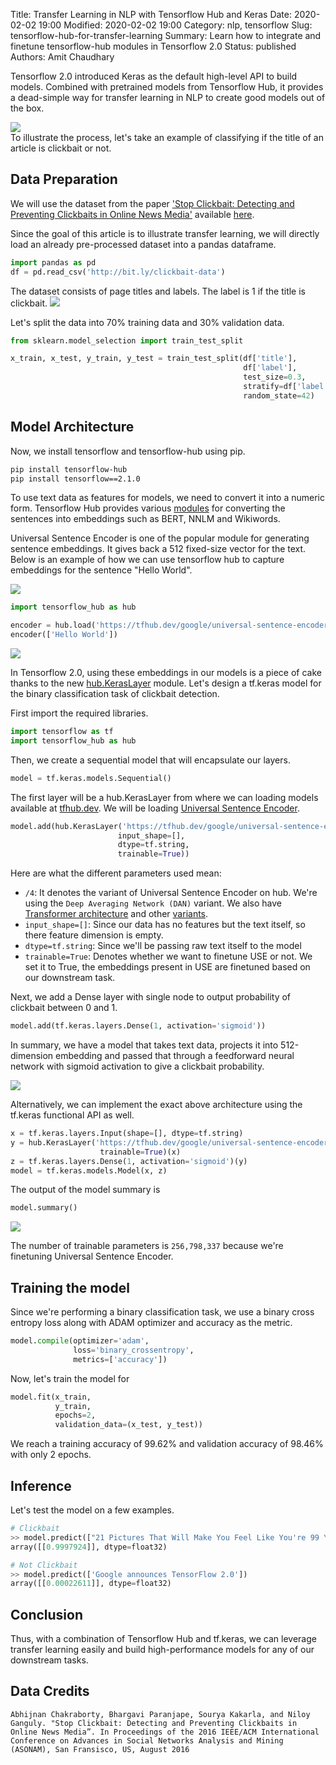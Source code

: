 Title: Transfer Learning in NLP with Tensorflow Hub and Keras
Date: 2020-02-02 19:00
Modified: 2020-02-02 19:00
Category: nlp, tensorflow
Slug: tensorflow-hub-for-transfer-learning
Summary: Learn how to integrate and finetune tensorflow-hub modules in Tensorflow 2.0
Status: published
Authors: Amit Chaudhary

Tensorflow 2.0 introduced Keras as the default high-level API to build models. Combined with pretrained models from Tensorflow Hub, it provides a dead-simple way for transfer learning in NLP to create good models out of the box.   

![](/images/clickbait-or-not-illustration.png)  
To illustrate the process, let's take an example of classifying if the title of an article is clickbait or not.


## Data Preparation

We will use the dataset from the paper ['Stop Clickbait: Detecting and Preventing Clickbaits in Online News Media'](https://people.mpi-sws.org/~achakrab/papers/chakraborty_clickbait_asonam16.pdf) available [here](https://github.com/bhargaviparanjape/clickbait).


Since the goal of this article is to illustrate transfer learning, we will directly load an already pre-processed dataset into a pandas dataframe.
```python
import pandas as pd
df = pd.read_csv('http://bit.ly/clickbait-data')
``` 

The dataset consists of page titles and labels. The label is 1 if the title is clickbait.
![](/images/clickbait-pandas-dataframe.png)

Let's split the data into 70% training data and 30% validation data.
```python
from sklearn.model_selection import train_test_split

x_train, x_test, y_train, y_test = train_test_split(df['title'], 
                                                    df['label'], 
                                                    test_size=0.3, 
                                                    stratify=df['label'], 
                                                    random_state=42)
```

## Model Architecture
Now, we install tensorflow and tensorflow-hub using pip.
```bash
pip install tensorflow-hub
pip install tensorflow==2.1.0
```

To use text data as features for models, we need to convert it into a numeric form. Tensorflow Hub provides various [modules](https://tfhub.dev/s?module-type=text-embedding&q=tf2) for converting the sentences into embeddings such as BERT, NNLM and Wikiwords.

Universal Sentence Encoder is one of the popular module for generating sentence embeddings. It gives back a 512 fixed-size vector for the text.
Below is an example of how we can use tensorflow hub to capture embeddings for the sentence "Hello World".

![](/images/use-on-hello-world.png)

```python
import tensorflow_hub as hub

encoder = hub.load('https://tfhub.dev/google/universal-sentence-encoder/4')
encoder(['Hello World'])
```

![](/images/use-output.png)

In Tensorflow 2.0, using these embeddings in our models is a piece of cake thanks to the new [hub.KerasLayer](https://www.tensorflow.org/hub/api_docs/python/hub/KerasLayer) module. Let's design a tf.keras model for the binary classification task of clickbait detection.

First import the required libraries.
```python
import tensorflow as tf
import tensorflow_hub as hub
```

Then, we create a sequential model that will encapsulate our layers.
```python
model = tf.keras.models.Sequential()
```

The first layer will be a hub.KerasLayer from where we can loading models available at [tfhub.dev](https://tfhub.dev/). We will be loading [Universal Sentence Encoder](https://tfhub.dev/google/universal-sentence-encoder/4).
```python
model.add(hub.KerasLayer('https://tfhub.dev/google/universal-sentence-encoder/4', 
                        input_shape=[], 
                        dtype=tf.string, 
                        trainable=True))
``` 

Here are what the different parameters used mean:

- `/4`: It denotes the variant of Universal Sentence Encoder on hub. We're using the `Deep Averaging Network (DAN)` variant. We also have [Transformer architecture](https://tfhub.dev/google/universal-sentence-encoder-large/5) and other [variants](https://tfhub.dev/google/collections/universal-sentence-encoder/1). 
- ```input_shape=[]```: Since our data has no features but the text itself, so there feature dimension is empty. 
- ```dtype=tf.string```: Since we'll be passing raw text itself to the model
- ```trainable=True```: Denotes whether we want to finetune USE or not. We set it to True, the embeddings present in USE are finetuned based on our downstream task.
 
Next, we add a Dense layer with single node to output probability of clickbait between 0 and 1.
```python
model.add(tf.keras.layers.Dense(1, activation='sigmoid'))
```

In summary, we have a model that takes text data, projects it into 512-dimension embedding and passed that through a feedforward neural network with sigmoid activation to give a clickbait probability.

![](/images/clickbait-keras-model.png)

Alternatively, we can implement the exact above architecture using the tf.keras functional API as well.
```python
x = tf.keras.layers.Input(shape=[], dtype=tf.string)
y = hub.KerasLayer('https://tfhub.dev/google/universal-sentence-encoder/4', 
                    trainable=True)(x)
z = tf.keras.layers.Dense(1, activation='sigmoid')(y)
model = tf.keras.models.Model(x, z)
```

The output of the model summary is
```python
model.summary()
```

![](/images/clickbait-model-summary.png)

The number of trainable parameters is `256,798,337` because we're finetuning Universal Sentence Encoder.


## Training the model
Since we're performing a binary classification task, we use a binary cross entropy loss along with ADAM optimizer and accuracy as the metric.
```python
model.compile(optimizer='adam', 
              loss='binary_crossentropy', 
              metrics=['accuracy'])
```

Now, let's train the model for 
```python
model.fit(x_train, 
          y_train, 
          epochs=2, 
          validation_data=(x_test, y_test))
```

We reach a training accuracy of 99.62% and validation accuracy of 98.46% with only 2 epochs.  

## Inference
Let's test the model on a few examples.
```python
# Clickbait
>> model.predict(["21 Pictures That Will Make You Feel Like You're 99 Years Old"])
array([[0.9997924]], dtype=float32)

# Not Clickbait
>> model.predict(['Google announces TensorFlow 2.0'])
array([[0.00022611]], dtype=float32)
```

## Conclusion
Thus, with a combination of Tensorflow Hub and tf.keras, we can leverage transfer learning easily and build high-performance models for any of our downstream tasks.

## Data Credits
```Abhijnan Chakraborty, Bhargavi Paranjape, Sourya Kakarla, and Niloy Ganguly. "Stop Clickbait: Detecting and Preventing Clickbaits in Online News Media”. In Proceedings of the 2016 IEEE/ACM International Conference on Advances in Social Networks Analysis and Mining (ASONAM), San Fransisco, US, August 2016```